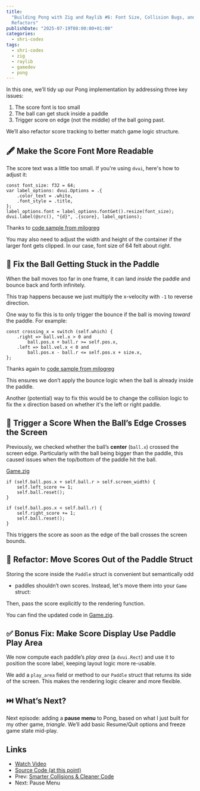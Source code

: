 ```yaml
---
title:
  "Building Pong with Zig and Raylib #6: Font Size, Collision Bugs, and
  Refactors"
publishDate: "2025-07-19T08:00:00+01:00"
categories:
  - shri-codes
tags:
  - shri-codes
  - zig
  - raylib
  - gamedev
  - pong
---
```


In this one, we’ll tidy up our Pong implementation by addressing three key
issues:

1.  The score font is too small
2.  The ball can get stuck inside a paddle
3.  Trigger score on edge (not the middle) of the ball going past.

We’ll also refactor score tracking to better match game logic structure.

## 🖋️ Make the Score Font More Readable

The score text was a little too small. If you're using `dvui`, here's how to
adjust it:

```zig
const font_size: f32 = 64;
var label_options: dvui.Options = .{
    .color_text = .white,
    .font_style = .title,
};
label_options.font = label_options.fontGet().resize(font_size);
dvui.label(@src(), "{d}", .{score}, label_options);
```

Thanks to
[code sample from milogreg](https://ziggit.dev/t/building-pong-in-zig-with-raylib-part-1-paddles-and-a-ball/10768/12)

You may also need to adjust the width and height of the container if the larger
font gets clipped. In our case, font size of 64 felt about right.

## 🧱 Fix the Ball Getting Stuck in the Paddle

When the ball moves too far in one frame, it can land _inside_ the paddle and
bounce back and forth infinitely.

This trap happens because we just multiply the x-velocity with `-1` to reverse
direction.

One way to fix this is to only trigger the bounce if the ball is moving _toward_
the paddle. For example:

```zig
const crossing_x = switch (self.which) {
    .right => ball.vel.x > 0 and
        ball.pos.x + ball.r >= self.pos.x,
    .left => ball.vel.x < 0 and
        ball.pos.x - ball.r <= self.pos.x + size.x,
};
```

Thanks again to
[code sample from milogreg](https://ziggit.dev/t/building-pong-in-zig-with-raylib-part-1-paddles-and-a-ball/10768/12)

This ensures we don’t apply the bounce logic when the ball is already inside the
paddle.

Another (potential) way to fix this would be to change the collision logic to
fix the x direction based on whether it's the left or right paddle.

## 🧮 Trigger a Score When the Ball’s Edge Crosses the Screen

Previously, we checked whether the ball’s **center** (`ball.x`) crossed the
screen edge. Particularly with the ball being bigger than the paddle, this
caused issues when the top/bottom of the paddle hit the ball.

[Game.zig](../../../../../games/pong/src/Game.zig)

```zig
if (self.ball.pos.x + self.ball.r > self.screen_width) {
    self.left_score += 1;
    self.ball.reset();
}

if (self.ball.pos.x < self.ball.r) {
    self.right_score += 1;
    self.ball.reset();
}
```

This triggers the score as soon as the edge of the ball crosses the screen
bounds.

## 🔄 Refactor: Move Scores Out of the Paddle Struct

Storing the score inside the `Paddle` struct is convenient but semantically odd

- paddles shouldn’t own scores. Instead, let's move them into your `Game`
  struct:

Then, pass the score explicitly to the rendering function.

You can find the updated code in
[Game.zig](../../../../../games/pong/src/Game.zig).

## ✅ Bonus Fix: Make Score Display Use Paddle Play Area

We now compute each paddle’s _play area_ (a `dvui.Rect`) and use it to position
the score label, keeping layout logic more re-usable.

We add a `play_area` field or method to our `Paddle` struct that returns its
side of the screen. This makes the rendering logic clearer and more flexible.

## ⏭️ What’s Next?

Next episode: adding a **pause menu** to Pong, based on what I just built for my
other game, _triangle_. We’ll add basic Resume/Quit options and freeze game
state mid-play.

## Links

- [Watch Video](../../../youtube/shri-codes/pong/pong-6.md)
- [Source Code (at this point)](../../../../games/pong/)
- Prev: [Smarter Collisions & Cleaner Code](./5-ui.md)
- Next: Pause Menu
